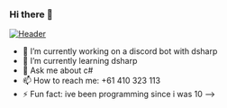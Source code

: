 ### Hi there 👋

[![Header](https://www.creative-tim.com/blog/content/images/size/w1140/2021/08/rebranding-post--1-.jpg "Header")](https://www.creative-tim.com/)



- 🔭 I’m currently working on a discord bot with dsharp
- 🌱 I’m currently learning dsharp
- 💬 Ask me about c# 
- 📫 How to reach me: +61 410 323 113
- ⚡ Fun fact: ive been programming since i was 10
-->
